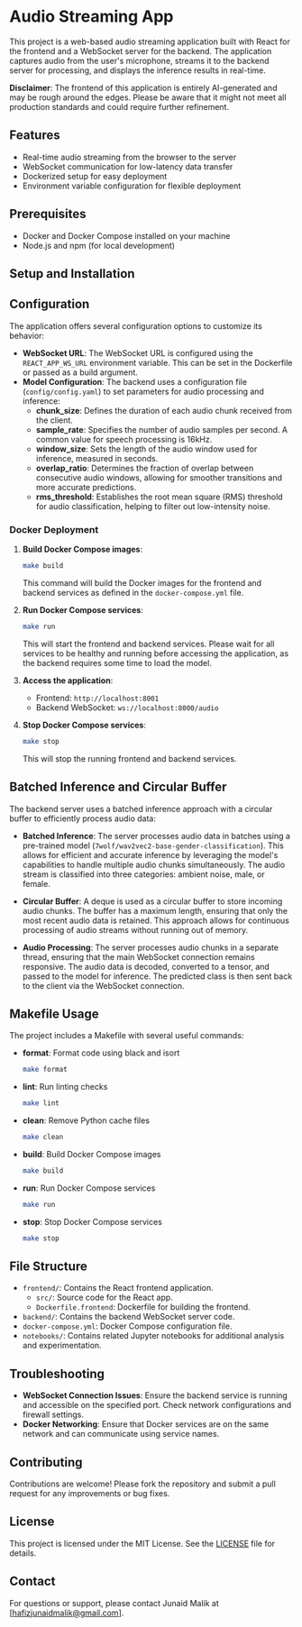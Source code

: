 # Audio Streaming App

This project is a web-based audio streaming application built with React for the frontend and a WebSocket server for the backend. The application captures audio from the user's microphone, streams it to the backend server for processing, and displays the inference results in real-time.

**Disclaimer**: The frontend of this application is entirely AI-generated and may be rough around the edges. Please be aware that it might not meet all production standards and could require further refinement.

## Features
- Real-time audio streaming from the browser to the server
- WebSocket communication for low-latency data transfer
- Dockerized setup for easy deployment
- Environment variable configuration for flexible deployment

## Prerequisites
- Docker and Docker Compose installed on your machine
- Node.js and npm (for local development)

## Setup and Installation

## Configuration
The application offers several configuration options to customize its behavior:

- **WebSocket URL**: The WebSocket URL is configured using the `REACT_APP_WS_URL` environment variable. This can be set in the Dockerfile or passed as a build argument.
- **Model Configuration**: The backend uses a configuration file (`config/config.yaml`) to set parameters for audio processing and inference:
  - **chunk_size**: Defines the duration of each audio chunk received from the client.
  - **sample_rate**: Specifies the number of audio samples per second. A common value for speech processing is 16kHz.
  - **window_size**: Sets the length of the audio window used for inference, measured in seconds.
  - **overlap_ratio**: Determines the fraction of overlap between consecutive audio windows, allowing for smoother transitions and more accurate predictions.
  - **rms_threshold**: Establishes the root mean square (RMS) threshold for audio classification, helping to filter out low-intensity noise.

### Docker Deployment
1. **Build Docker Compose images**:
   ```bash
   make build
   ```
   This command will build the Docker images for the frontend and backend services as defined in the `docker-compose.yml` file.

2. **Run Docker Compose services**:
   ```bash
   make run
   ```
   This will start the frontend and backend services. Please wait for all services to be healthy and running before accessing the application, as the backend requires some time to load the model.

3. **Access the application**:
   - Frontend: `http://localhost:8001`
   - Backend WebSocket: `ws://localhost:8000/audio`

4. **Stop Docker Compose services**:
   ```bash
   make stop
   ```
   This will stop the running frontend and backend services.

## Batched Inference and Circular Buffer
The backend server uses a batched inference approach with a circular buffer to efficiently process audio data:

- **Batched Inference**: The server processes audio data in batches using a pre-trained model (`7wolf/wav2vec2-base-gender-classification`). This allows for efficient and accurate inference by leveraging the model's capabilities to handle multiple audio chunks simultaneously. The audio stream is classified into three categories: ambient noise, male, or female.

- **Circular Buffer**: A deque is used as a circular buffer to store incoming audio chunks. The buffer has a maximum length, ensuring that only the most recent audio data is retained. This approach allows for continuous processing of audio streams without running out of memory.

- **Audio Processing**: The server processes audio chunks in a separate thread, ensuring that the main WebSocket connection remains responsive. The audio data is decoded, converted to a tensor, and passed to the model for inference. The predicted class is then sent back to the client via the WebSocket connection.

## Makefile Usage
The project includes a Makefile with several useful commands:

- **format**: Format code using black and isort
  ```bash
  make format
  ```
- **lint**: Run linting checks
  ```bash
  make lint
  ```
- **clean**: Remove Python cache files
  ```bash
  make clean
  ```
- **build**: Build Docker Compose images
  ```bash
  make build
  ```
- **run**: Run Docker Compose services
  ```bash
  make run
  ```
- **stop**: Stop Docker Compose services
  ```bash
  make stop
  ```

## File Structure
- `frontend/`: Contains the React frontend application.
  - `src/`: Source code for the React app.
  - `Dockerfile.frontend`: Dockerfile for building the frontend.
- `backend/`: Contains the backend WebSocket server code.
- `docker-compose.yml`: Docker Compose configuration file.
- `notebooks/`: Contains related Jupyter notebooks for additional analysis and experimentation.

## Troubleshooting
- **WebSocket Connection Issues**: Ensure the backend service is running and accessible on the specified port. Check network configurations and firewall settings.
- **Docker Networking**: Ensure that Docker services are on the same network and can communicate using service names.

## Contributing
Contributions are welcome! Please fork the repository and submit a pull request for any improvements or bug fixes.

## License
This project is licensed under the MIT License. See the [LICENSE](LICENSE) file for details.

## Contact
For questions or support, please contact Junaid Malik at [hafizjunaidmalik@gmail.com].